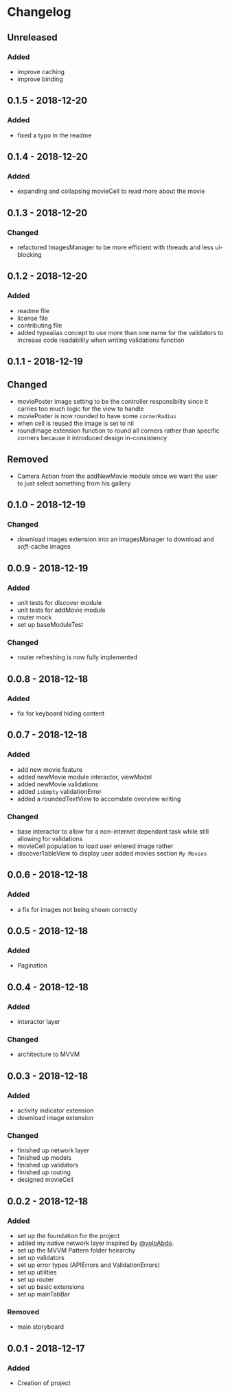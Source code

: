 # Changelog
## Unreleased
### Added
- improve caching
- improve binding
## 0.1.5 - 2018-12-20
### Added
- fixed a typo in the readme 
## 0.1.4 - 2018-12-20
### Added
- expanding and collapsing movieCell to read more about the movie
## 0.1.3 - 2018-12-20
### Changed
- refactored ImagesManager to be more efficient with threads and less ui-blocking
## 0.1.2 - 2018-12-20
### Added
- readme file
- license file
- contributing file
- added typealias concept to use more than one name for the validators to increase code readability when writing validations function
## 0.1.1 - 2018-12-19
## Changed 
- moviePoster image setting to be the controller responsiblity since it carries too much logic for the view to handle
- moviePoster is now rounded to have some `cornerRadius`
- when cell is reused the image is set to nil
- roundImage extension function to round all corners rather than specific corners because it introduced design in-consistency
## Removed
- Camera Action from the addNewMovie module since we want the user to just select something from his gallery
## 0.1.0 - 2018-12-19
### Changed
- download images extension into an ImagesManager to download and *soft*-cache images
## 0.0.9 - 2018-12-19
### Added
- unit tests for discover module
- unit tests for addMovie module
- router mock
- set up baseModuleTest
### Changed
- router refreshing is now fully implemented
## 0.0.8 - 2018-12-18
### Added
- fix for keyboard hiding content
## 0.0.7 - 2018-12-18
### Added
- add new movie feature
- added newMovie module interactor, viewModel
- added newMovie validations
- added `isEmpty` validationError
- added a roundedTextView to accomdate overview writing
### Changed
- base interactor to allow for a non-internet dependant task while still allowing for validations
- movieCell population to load user entered image rather
- discoverTableView to display user added movies section `My Movies`
## 0.0.6 - 2018-12-18
### Added
- a fix for images not being shown correctly
## 0.0.5 - 2018-12-18
### Added
- Pagination
## 0.0.4 - 2018-12-18
### Added
- interactor layer
### Changed
- architecture to MVVM
## 0.0.3 - 2018-12-18
### Added
- activity indicator extension
- download image extension
### Changed
- finished up network layer
- finished up models
- finished up validators
- finished up routing
- designed movieCell
## 0.0.2 - 2018-12-18
### Added
- set up the foundation for the project
- added my native network layer inspired by [@yoloAbdo](https://github.com/Yoloabdo).
- set up the MVVM Pattern folder heirarchy
- set up validators
- set up error types (APIErrors and ValidationErrors)
- set up utilities
- set up router
- set up basic extensions
- set up mainTabBar
### Removed
- main storyboard 

## 0.0.1 - 2018-12-17
### Added
- Creation of project

